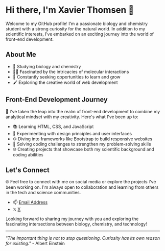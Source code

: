 # Hi there, I'm Xavier Thomsen 👋

Welcome to my GitHub profile! I'm a passionate biology and chemistry student with a strong curiosity for the natural world. In addition to my scientific interests, I've embarked on an exciting journey into the world of front-end development. 

## About Me

- 🧪 Studying biology and chemistry
- 👩‍🔬 Fascinated by the intricacies of molecular interactions
- 🌱 Constantly seeking opportunities to learn and grow
- 🖌️ Exploring the creative world of web development

## Front-End Development Journey

🚀 I've taken the leap into the realm of front-end development to combine my analytical mindset with my creativity. Here's what I've been up to:

- 📚 Learning HTML, CSS, and JavaScript
- 🎨 Experimenting with design principles and user interfaces
- ⚙️ Diving into frameworks like Bootstrap to build responsive websites
- 🧠 Solving coding challenges to strengthen my problem-solving skills
- 🌐 Creating projects that showcase both my scientific background and coding abilities

## Let's Connect

🌐 Feel free to connect with me on social media or explore the projects I've been working on. I'm always open to collaboration and learning from others in the tech and science communities.

- 📫 [Email Address](thomsen.codes@gmail.com)
- 𝕏 [X](https://twitter.com/ThomsenXav74561)

Looking forward to sharing my journey with you and exploring the fascinating intersections between biology, chemistry, and technology!

---

*"The important thing is not to stop questioning. Curiosity has its own reason for existing."* - Albert Einstein


